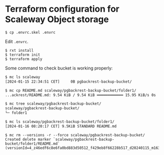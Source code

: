 # Terraform configuration for Scaleway Object storage

```
$ cp .envrc.skel .envrc
```

Edit `.envrc`.

```
$ rxt install
$ terraform init
$ terraform apply
```

Some command to check bucket is working properly:

```sh
$ mc ls scaleway
[2024-01-15 22:34:51 CET]     0B pgbackrest-backup-bucket/
```

```sh
$ mc cp README.md scaleway/pgbackrest-backup-bucket/folder1/
...ackrest/README.md: 9.54 KiB / 9.54 KiB ━━━━━━━━━━━━ 15.95 KiB/s 0s
```

```sh
$ mc tree scaleway/pgbackrest-backup-bucket/
scaleway/pgbackrest-backup-bucket/
└─ folder1
```

```sh
$ mc ls scaleway/pgbackrest-backup-bucket/folder1/
[2024-01-16 08:20:17 CET] 9.5KiB STANDARD README.md
```

```
$ mc rm --versions -r --force scaleway/pgbackrest-backup-bucket/
Created delete marker `scaleway/pgbackrest-backup-bucket/folder1/README.md` (versionId=4_z46edf6c8e6fa0bd883d50512_f429eb8f66228b517_d20240115_m163102_c003_v7007000_t0000_u01705336262970).
```
